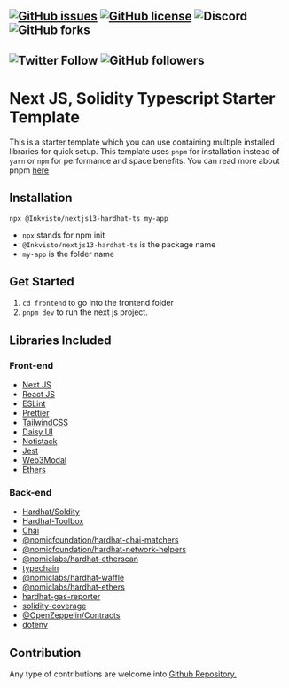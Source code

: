 [![GitHub issues](https://img.shields.io/github/issues/Inkvisto/nextjs13-hardhat-ts)](https://github.com/Inkvisto/nextjs13-hardhat-ts/issues)
[![GitHub license](https://img.shields.io/github/license/Inkvisto/nextjs13-hardhat-ts)](https://github.com/Inkvisto/nextjs13-hardhat-ts/blob/master/LICENSE)
![Discord](https://img.shields.io/discord/1004829842476376184)
![GitHub forks](https://img.shields.io/github/forks/Inkvisto/nextjs13-hardhat-ts?style=social)
--
![Twitter Follow](https://img.shields.io/twitter/follow/yanukadeneth99?style=social)
![GitHub followers](https://img.shields.io/github/followers/yanukadeneth99?style=social)
--

# Next JS, Solidity Typescript Starter Template

This is a starter template which you can use containing multiple installed libraries for quick setup. This template uses `pnpm` for installation instead of `yarn` or `npm` for performance and space benefits. You can read more about pnpm [here](https://pnpm.io/)

## Installation

```
npx @Inkvisto/nextjs13-hardhat-ts my-app
```

- `npx` stands for npm init
- `@Inkvisto/nextjs13-hardhat-ts` is the package name
- `my-app` is the folder name

## Get Started

1. `cd frontend` to go into the frontend folder
2. `pnpm dev` to run the next js project.

## Libraries Included

### Front-end

- [Next JS](https://nextjs13.org/docs/getting-started)
- [React JS](https://reactjs.org/docs/getting-started.html)
- [ESLint](https://eslint.org/docs/latest/rules/)
- [Prettier](https://prettier.io/playground/)
- [TailwindCSS](https://tailwindcss.com/docs/utility-first)
- [Daisy UI](https://daisyui.com/components/button/)
- [Notistack](https://notistack.com/examples#variants)
- [Jest](https://nextjs13.org/docs/testing#creating-your-tests)
- [Web3Modal](https://github.com/Web3Modal/web3modal)
- [Ethers](https://docs.ethers.io/v5/getting-started/)

### Back-end

- [Hardhat/Soldity](https://hardhat.org/hardhat-runner/docs/getting-started#overview)
- [Hardhat-Toolbox](https://hardhat.org/hardhat-runner/plugins/nomicfoundation-hardhat-toolbox)
- [Chai](https://www.chaijs.com/)
- [@nomicfoundation/hardhat-chai-matchers](https://hardhat.org/hardhat-chai-matchers/docs/overview)
- [@nomicfoundation/hardhat-network-helpers](https://hardhat.org/hardhat-network-helpers/docs/overview)
- [@nomiclabs/hardhat-etherscan](https://www.npmjs.com/package/@nomiclabs/hardhat-etherscan)
- [typechain](https://www.npmjs.com/package/typechain)
- [@nomiclabs/hardhat-waffle](https://www.npmjs.com/package/@nomiclabs/hardhat-waffle)
- [@nomiclabs/hardhat-ethers](https://www.npmjs.com/package/@nomiclabs/hardhat-ethers)
- [hardhat-gas-reporter](https://www.npmjs.com/package/hardhat-gas-reporter)
- [solidity-coverage](https://www.npmjs.com/package/solidity-coverage)
- [@OpenZeppelin/Contracts](https://www.openzeppelin.com/contracts)
- [dotenv](https://www.npmjs.com/package/dotenv)

## Contribution

Any type of contributions are welcome into [Github Repository.](https://github.com/Inkvisto/nextjs13-hardhat-ts)